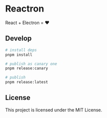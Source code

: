 # Reactron

React + Electron = ♥️

## Develop

```sh
# install deps
pnpm install

# publish as canary one
pnpm release:canary

# publish
pnpm release:latest
```

## License

This project is licensed under the MIT License.
